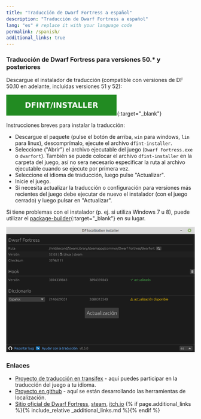 ```yaml
---
title: "Traducción de Dwarf Fortress a español"
description: "Traducción de Dwarf Fortress a español"
lang: "es" # replace it with your language code
permalink: /spanish/
additional_links: true
---
```


### Traducción de Dwarf Fortress para versiones 50.* y posteriores

Descargue el instalador de traducción (compatible con versiones de DF 50.10 en adelante, incluídas versiones 51 y 52):

[![dfint/installer](/assets/img/download-button.svg)](https://github.com/dfint/installer/releases/latest){:target="_blank"}

Instrucciones breves para instalar la traducción:

- Descargue el paquete (pulse el botón de arriba, `win` para windows, `lin` para linux), descomprímalo, ejecute el archivo `dfint-installer`.
- Seleccione ("Abrir") el archivo ejecutable del juego (`Dwarf Fortress.exe` o `dwarfort`). También se puede colocar el archivo `dfint-installer` en la carpeta del juego, así no sera necesario especificar la ruta al archivo ejecutable cuando se ejecute por primera vez.
- Seleccione el idioma de traducción, luego pulse "Actualizar".
- Inicie el juego.
- Si necesita actualizar la traducción o configuración para versiones más recientes del juego debe ejecutar de nuevo el instalador (con el juego cerrado) y luego pulsar en "Actualizar".

Si tiene problemas con el instalador (p. ej. si utiliza Windows 7 u 8), puede utilizar el [package-builder](https://dfint-package-build.streamlit.app){:target="_blank"} en su lugar.

![screenshot](screenshot.png)

### Enlaces

- [Proyecto de traducción en transifex](https://app.transifex.com/dwarf-fortress-translation/dwarf-fortress-steam) - aquí puedes participar en la traducción del juego a tu idioma.
- [Proyecto en github](https://github.com/dfint) - aquí se están desarrollando las herramientas de localización.
- [Sitio oficial de Dwarf Fortress](https://bay12games.com/dwarves/), [steam](https://store.steampowered.com/app/975370/Dwarf_Fortress/), [itch.io](https://kitfoxgames.itch.io/dwarf-fortress)
{% if page.additional_links %}{% include_relative _additional_links.md %}{% endif %}
